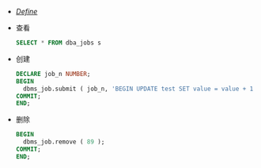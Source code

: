 * [*Define*](https://docs.oracle.com/cd/E11882_01/server.112/e25494/appendix_a.htm#ADMIN12510)

* 查看
  ```sql
  SELECT * FROM dba_jobs s
  ```

* 创建
  ```sql
  DECLARE job_n NUMBER;
  BEGIN
    dbms_job.submit ( job_n, 'BEGIN UPDATE test SET value = value + 1; COMMIT; END;', SYSDATE, 'SYSDATE + 1 / (24 * 60 * 60)' ); -- 每隔1秒执行一次
  COMMIT;
  END;
  ```

* 删除
  ```sql
  BEGIN
    dbms_job.remove ( 89 );
  COMMIT;
  END;
  ```
